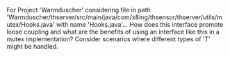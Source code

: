 For Project 'Warmduscher' considering file in path 'Warmduscher/thserver/src/main/java/com/x8ing/thsensor/thserver/utils/mutex/Hooks.java' with name 'Hooks.java'... 
How does this interface promote loose coupling and what are the benefits of using an interface like this in a mutex implementation? Consider scenarios where different types of 'T' might be handled.